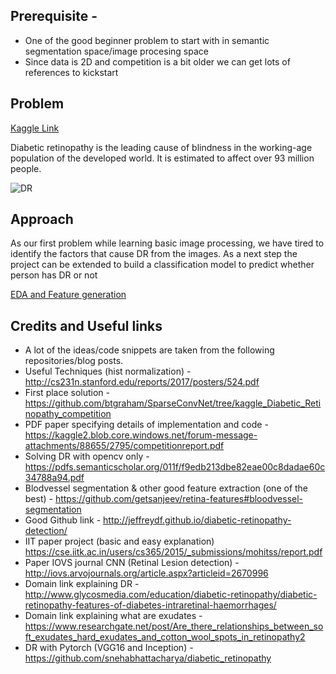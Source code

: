 ## Prerequisite - 
* One of the good beginner problem to start with in semantic segmentation space/image procesing space
* Since data is 2D and competition is a bit older we can get lots of references to kickstart
 
## Problem

[Kaggle Link](https://www.kaggle.com/c/diabetic-retinopathy-detection)

Diabetic retinopathy is the leading cause of blindness in the working-age population of the developed world. 
It is estimated to affect over 93 million people.

![DR](https://storage.googleapis.com/kaggle-competitions/kaggle/4104/media/retina.jpg)


## Approach 
As our first problem while learning basic image processing, we have tired to identify the factors that cause DR from the images. 
As a next step the project can be extended to build a classification model to predict whether person has DR or not

[EDA and Feature generation](EDA_Preprocessing_v1.ipynb)


## Credits and Useful links
* A lot of the ideas/code snippets are taken from the following repositories/blog posts. 
* Useful Techniques (hist normalization) - http://cs231n.stanford.edu/reports/2017/posters/524.pdf 
* First place solution - https://github.com/btgraham/SparseConvNet/tree/kaggle_Diabetic_Retinopathy_competition 
* PDF paper specifying details of implementation and code - https://kaggle2.blob.core.windows.net/forum-message-attachments/88655/2795/competitionreport.pdf 
* Solving DR with opencv only - https://pdfs.semanticscholar.org/011f/f9edb213dbe82eae00c8dadae60c34788a94.pdf 
* Blodvessel segmentation & other good feature extraction (one of the best)  - https://github.com/getsanjeev/retina-features#bloodvessel-segmentation 
* Good Github link - http://jeffreydf.github.io/diabetic-retinopathy-detection/ 
* IIT paper project (basic and easy explanation) https://cse.iitk.ac.in/users/cs365/2015/_submissions/mohitss/report.pdf 
* Paper IOVS journal CNN (Retinal Lesion detection) - http://iovs.arvojournals.org/article.aspx?articleid=2670996 
* Domain link explaining DR - http://www.glycosmedia.com/education/diabetic-retinopathy/diabetic-retinopathy-features-of-diabetes-intraretinal-haemorrhages/ 
* Domain link explaining what are exudates - https://www.researchgate.net/post/Are_there_relationships_between_soft_exudates_hard_exudates_and_cotton_wool_spots_in_retinopathy2 
* DR with Pytorch (VGG16 and Inception) - https://github.com/snehabhattacharya/diabetic_retinopathy
